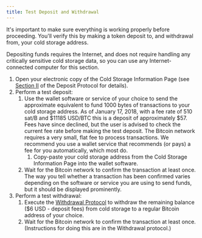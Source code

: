 ```yaml
---
title: Test Deposit and Withdrawal
---
```


It's important to make sure everything is working properly before proceeding.
You'll verify this by making a token deposit to, and withdrawal from, your cold
storage address.

Depositing funds requires the Internet, and does not require
handling any critically sensitive cold storage data, so you can use any
Internet-connected computer for this section.

1. Open your electronic copy of the
<span class="warning">Cold Storage Information Page</span> (see [Section II](../../deposit/transfer-to-paper/) of the Deposit Protocol for details).
1. Perform a test deposit:
    1. Use the wallet software or service of your choice to send the approximate
    equivalent to fund 1000 bytes of transactions to your
    <span class="warning">cold storage address</span>.
    As of January 17, 2018, with a fee rate of 510 sat/B and $11185 USD/BTC this
    is a deposit of approximately $57. Fees have since declined, but the user is
    advised to check the current fee rate before making the test deposit.
    The Bitcoin network requires a very small, flat fee to process transactions. We
    recommend you use a wallet service that recommends (or pays) a fee for you
    automatically, which most do.
        1. Copy-paste your <span class="warning">cold storage address</span>
        from the <span class="warning">Cold Storage Information Page</span>
        into the wallet software.
    1. Wait for the Bitcoin network to confirm the transaction at least once.
    The way you tell whether a transaction has been confirmed varies depending
    on the software or service you are using to send funds, but it should be
    displayed prominently.
1. Perform a test withdrawal:
    1. Execute the [Withdrawal Protocol](../../withdrawal/execution/) to withdraw
    the remaining balance ($6 USD - deposit fees) from cold storage to a regular
    Bitcoin address of your choice.
    1. Wait for the Bitcoin network to confirm the transaction at least once.
    (Instructions for doing this are in the Withdrawal protocol.)
